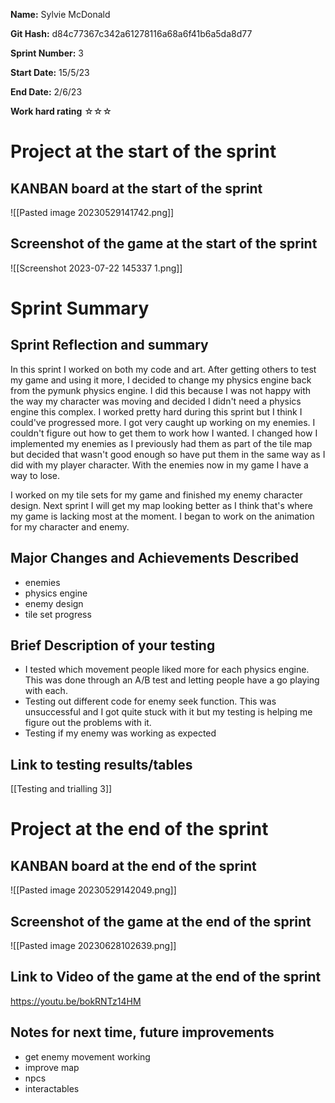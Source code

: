 **Name:** Sylvie McDonald

**Git Hash:** d84c77367c342a61278116a68a6f41b6a5da8d77

**Sprint Number:** 3

**Start Date:** 15/5/23

**End Date:** 2/6/23

**Work hard rating**
☆☆☆
# Project at the start of the sprint
## **KANBAN board at the start of the sprint**
![[Pasted image 20230529141742.png]]
## **Screenshot of the game at the start of the sprint**
![[Screenshot 2023-07-22 145337 1.png]]
# Sprint Summary
## **Sprint Reflection and summary**

In this sprint I worked on both my code and art. After getting others to test my game and using it more, I decided to change my physics engine back from the pymunk physics engine. I did this because I was not happy with the way my character was moving and decided I didn't need a physics engine this complex. I worked pretty hard during this sprint but I think I could've progressed more. I got very caught up working on my enemies. I couldn't figure out how to get them to work how I wanted. I changed how I implemented my enemies as I previously had them as part of the tile map but decided that wasn't good enough so have put them in the same way as I did with my player character. With the enemies now in my game I have a way to lose.

I worked on my tile sets for my game and finished my enemy character design. Next sprint I will get my map looking better as I think that's where my game is lacking most at the moment. I began to work on the animation for my character and enemy. 

## **Major Changes and Achievements Described**
- enemies
- physics engine
- enemy design
- tile set progress
## **Brief Description of your testing**
- I tested which movement people liked more for each physics engine. This was done through an A/B test and letting people have a go playing with each.
- Testing out different code for enemy seek function. This was unsuccessful and I got quite stuck with it but my testing is helping me figure out the problems with it.
- Testing if my enemy was working as expected
## **Link to testing results/tables**
[[Testing and trialling 3]]

# Project at the end of the sprint
## **KANBAN board at the end of the sprint**
![[Pasted image 20230529142049.png]]
## **Screenshot of the game at the end of the sprint**
![[Pasted image 20230628102639.png]]
## Link to **Video of the game at the end of the sprint**
https://youtu.be/bokRNTz14HM

## **Notes for next time, future improvements**
- get enemy movement working
- improve map
- npcs
- interactables